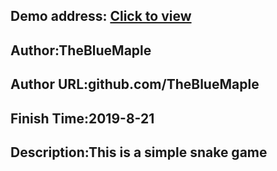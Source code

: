 ## Demo address: [Click to view](http://snake.bluemaple.top)
## Author:TheBlueMaple
## Author URL:github.com/TheBlueMaple
## Finish Time:2019-8-21
## Description:This is a simple snake game
